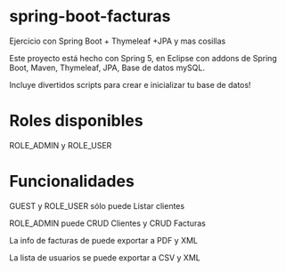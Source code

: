 # spring-boot-facturas
Ejercicio con Spring Boot + Thymeleaf +JPA y mas cosillas

Este proyecto está hecho con Spring 5, en Eclipse con addons de Spring Boot, Maven, Thymeleaf, JPA, Base de datos mySQL.

Incluye divertidos scripts para crear e inicializar tu base de datos!

# Roles disponibles

ROLE_ADMIN y ROLE_USER

# Funcionalidades


GUEST y ROLE_USER sólo puede Listar clientes

ROLE_ADMIN puede CRUD Clientes y CRUD Facturas

La info de facturas de puede exportar a PDF y XML

La lista de usuarios se puede exportar a CSV y XML

